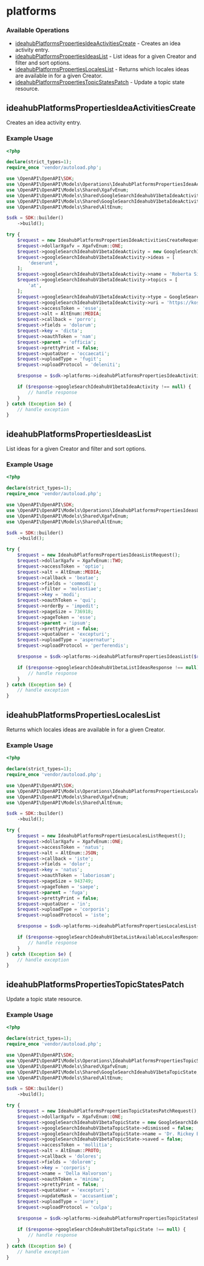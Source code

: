 # platforms

### Available Operations

* [ideahubPlatformsPropertiesIdeaActivitiesCreate](#ideahubplatformspropertiesideaactivitiescreate) - Creates an idea activity entry.
* [ideahubPlatformsPropertiesIdeasList](#ideahubplatformspropertiesideaslist) - List ideas for a given Creator and filter and sort options.
* [ideahubPlatformsPropertiesLocalesList](#ideahubplatformspropertieslocaleslist) - Returns which locales ideas are available in for a given Creator.
* [ideahubPlatformsPropertiesTopicStatesPatch](#ideahubplatformspropertiestopicstatespatch) - Update a topic state resource.

## ideahubPlatformsPropertiesIdeaActivitiesCreate

Creates an idea activity entry.

### Example Usage

```php
<?php

declare(strict_types=1);
require_once 'vendor/autoload.php';

use \OpenAPI\OpenAPI\SDK;
use \OpenAPI\OpenAPI\Models\Operations\IdeahubPlatformsPropertiesIdeaActivitiesCreateRequest;
use \OpenAPI\OpenAPI\Models\Shared\XgafvEnum;
use \OpenAPI\OpenAPI\Models\Shared\GoogleSearchIdeahubV1betaIdeaActivity;
use \OpenAPI\OpenAPI\Models\Shared\GoogleSearchIdeahubV1betaIdeaActivityTypeEnum;
use \OpenAPI\OpenAPI\Models\Shared\AltEnum;

$sdk = SDK::builder()
    ->build();

try {
    $request = new IdeahubPlatformsPropertiesIdeaActivitiesCreateRequest();
    $request->dollarXgafv = XgafvEnum::ONE;
    $request->googleSearchIdeahubV1betaIdeaActivity = new GoogleSearchIdeahubV1betaIdeaActivity();
    $request->googleSearchIdeahubV1betaIdeaActivity->ideas = [
        'deserunt',
    ];
    $request->googleSearchIdeahubV1betaIdeaActivity->name = 'Roberta Sipes';
    $request->googleSearchIdeahubV1betaIdeaActivity->topics = [
        'at',
    ];
    $request->googleSearchIdeahubV1betaIdeaActivity->type = GoogleSearchIdeahubV1betaIdeaActivityTypeEnum::POST_UNPUBLISHED;
    $request->googleSearchIdeahubV1betaIdeaActivity->uri = 'https://kosher-shoestring.net';
    $request->accessToken = 'esse';
    $request->alt = AltEnum::MEDIA;
    $request->callback = 'porro';
    $request->fields = 'dolorum';
    $request->key = 'dicta';
    $request->oauthToken = 'nam';
    $request->parent = 'officia';
    $request->prettyPrint = false;
    $request->quotaUser = 'occaecati';
    $request->uploadType = 'fugit';
    $request->uploadProtocol = 'deleniti';

    $response = $sdk->platforms->ideahubPlatformsPropertiesIdeaActivitiesCreate($request);

    if ($response->googleSearchIdeahubV1betaIdeaActivity !== null) {
        // handle response
    }
} catch (Exception $e) {
    // handle exception
}
```

## ideahubPlatformsPropertiesIdeasList

List ideas for a given Creator and filter and sort options.

### Example Usage

```php
<?php

declare(strict_types=1);
require_once 'vendor/autoload.php';

use \OpenAPI\OpenAPI\SDK;
use \OpenAPI\OpenAPI\Models\Operations\IdeahubPlatformsPropertiesIdeasListRequest;
use \OpenAPI\OpenAPI\Models\Shared\XgafvEnum;
use \OpenAPI\OpenAPI\Models\Shared\AltEnum;

$sdk = SDK::builder()
    ->build();

try {
    $request = new IdeahubPlatformsPropertiesIdeasListRequest();
    $request->dollarXgafv = XgafvEnum::TWO;
    $request->accessToken = 'optio';
    $request->alt = AltEnum::MEDIA;
    $request->callback = 'beatae';
    $request->fields = 'commodi';
    $request->filter = 'molestiae';
    $request->key = 'modi';
    $request->oauthToken = 'qui';
    $request->orderBy = 'impedit';
    $request->pageSize = 736918;
    $request->pageToken = 'esse';
    $request->parent = 'ipsum';
    $request->prettyPrint = false;
    $request->quotaUser = 'excepturi';
    $request->uploadType = 'aspernatur';
    $request->uploadProtocol = 'perferendis';

    $response = $sdk->platforms->ideahubPlatformsPropertiesIdeasList($request);

    if ($response->googleSearchIdeahubV1betaListIdeasResponse !== null) {
        // handle response
    }
} catch (Exception $e) {
    // handle exception
}
```

## ideahubPlatformsPropertiesLocalesList

Returns which locales ideas are available in for a given Creator.

### Example Usage

```php
<?php

declare(strict_types=1);
require_once 'vendor/autoload.php';

use \OpenAPI\OpenAPI\SDK;
use \OpenAPI\OpenAPI\Models\Operations\IdeahubPlatformsPropertiesLocalesListRequest;
use \OpenAPI\OpenAPI\Models\Shared\XgafvEnum;
use \OpenAPI\OpenAPI\Models\Shared\AltEnum;

$sdk = SDK::builder()
    ->build();

try {
    $request = new IdeahubPlatformsPropertiesLocalesListRequest();
    $request->dollarXgafv = XgafvEnum::ONE;
    $request->accessToken = 'natus';
    $request->alt = AltEnum::JSON;
    $request->callback = 'iste';
    $request->fields = 'dolor';
    $request->key = 'natus';
    $request->oauthToken = 'laboriosam';
    $request->pageSize = 943749;
    $request->pageToken = 'saepe';
    $request->parent = 'fuga';
    $request->prettyPrint = false;
    $request->quotaUser = 'in';
    $request->uploadType = 'corporis';
    $request->uploadProtocol = 'iste';

    $response = $sdk->platforms->ideahubPlatformsPropertiesLocalesList($request);

    if ($response->googleSearchIdeahubV1betaListAvailableLocalesResponse !== null) {
        // handle response
    }
} catch (Exception $e) {
    // handle exception
}
```

## ideahubPlatformsPropertiesTopicStatesPatch

Update a topic state resource.

### Example Usage

```php
<?php

declare(strict_types=1);
require_once 'vendor/autoload.php';

use \OpenAPI\OpenAPI\SDK;
use \OpenAPI\OpenAPI\Models\Operations\IdeahubPlatformsPropertiesTopicStatesPatchRequest;
use \OpenAPI\OpenAPI\Models\Shared\XgafvEnum;
use \OpenAPI\OpenAPI\Models\Shared\GoogleSearchIdeahubV1betaTopicState;
use \OpenAPI\OpenAPI\Models\Shared\AltEnum;

$sdk = SDK::builder()
    ->build();

try {
    $request = new IdeahubPlatformsPropertiesTopicStatesPatchRequest();
    $request->dollarXgafv = XgafvEnum::ONE;
    $request->googleSearchIdeahubV1betaTopicState = new GoogleSearchIdeahubV1betaTopicState();
    $request->googleSearchIdeahubV1betaTopicState->dismissed = false;
    $request->googleSearchIdeahubV1betaTopicState->name = 'Dr. Rickey Boyle';
    $request->googleSearchIdeahubV1betaTopicState->saved = false;
    $request->accessToken = 'mollitia';
    $request->alt = AltEnum::PROTO;
    $request->callback = 'dolores';
    $request->fields = 'dolorem';
    $request->key = 'corporis';
    $request->name = 'Della Halvorson';
    $request->oauthToken = 'minima';
    $request->prettyPrint = false;
    $request->quotaUser = 'excepturi';
    $request->updateMask = 'accusantium';
    $request->uploadType = 'iure';
    $request->uploadProtocol = 'culpa';

    $response = $sdk->platforms->ideahubPlatformsPropertiesTopicStatesPatch($request);

    if ($response->googleSearchIdeahubV1betaTopicState !== null) {
        // handle response
    }
} catch (Exception $e) {
    // handle exception
}
```
